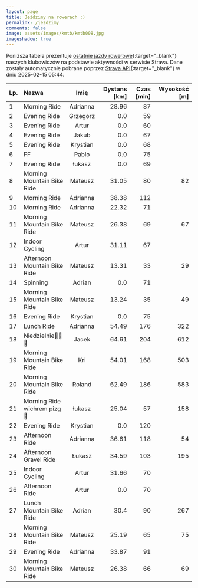 ```yaml
---
layout: page
title: Jeździmy na rowerach :)
permalink: /jezdzimy
comments: false
image: assets/images/kmtb/kmtb008.jpg
imageshadow: true
---
```


Poniższa tabela prezentuje [ostatnie jazdy rowerowe](https://www.strava.com/clubs/336381){:target="_blank"} naszych klubowiczów na podstawie aktywności w serwisie Strava. Dane zostały automatycznie pobrane poprzez [Strava API](https://developers.strava.com/docs/reference/#api-Clubs-getClubActivitiesById){:target="_blank"} w dniu 2025-02-15 05:44.

Lp. | Nazwa | Imię | Dystans [km] | Czas [min] | Wysokość [m]
:--- | :--- | :---: | ---: | ---: | ---:
1|Morning Ride|Adrianna|28.96|87|
2|Evening Ride|Grzegorz|0.0|59|
3|Evening Ride|Artur|0.0|60|
4|Evening Ride|Jakub|0.0|67|
5|Evening Ride|Krystian|0.0|68|
6|FF|Pablo|0.0|75|
7|Evening Ride|łukasz|0.0|69|
8|Morning Mountain Bike Ride|Mateusz|31.05|80|82
9|Morning Ride|Adrianna|38.38|112|
10|Morning Ride|Adrianna|22.32|71|
11|Morning Mountain Bike Ride|Mateusz|26.38|69|67
12|Indoor Cycling|Artur|31.11|67|
13|Afternoon Mountain Bike Ride|Mateusz|13.31|33|29
14|Spinning|Adrian|0.0|71|
15|Morning Mountain Bike Ride|Mateusz|13.24|35|49
16|Evening Ride|Krystian|0.0|75|
17|Lunch Ride|Adrianna|54.49|176|322
18|Niedzielnie🚴‍♂️🌞|Jacek|64.61|204|612
19|Morning Mountain Bike Ride|Kri|54.01|168|503
20|Morning Mountain Bike Ride|Roland|62.49|186|583
21|Morning Ride wichrem pizg💨|łukasz|25.04|57|158
22|Evening Ride|Krystian|0.0|120|
23|Afternoon Ride|Adrianna|36.61|118|54
24|Afternoon Gravel Ride|Łukasz|34.59|103|195
25|Indoor Cycling|Artur|31.66|70|
26|Afternoon Ride|Artur|0.0|70|
27|Lunch Mountain Bike Ride|Adrian|30.4|90|267
28|Morning Mountain Bike Ride|Mateusz|25.19|65|75
29|Evening Ride|Adrianna|33.87|91|
30|Morning Mountain Bike Ride|Mateusz|26.38|66|69
